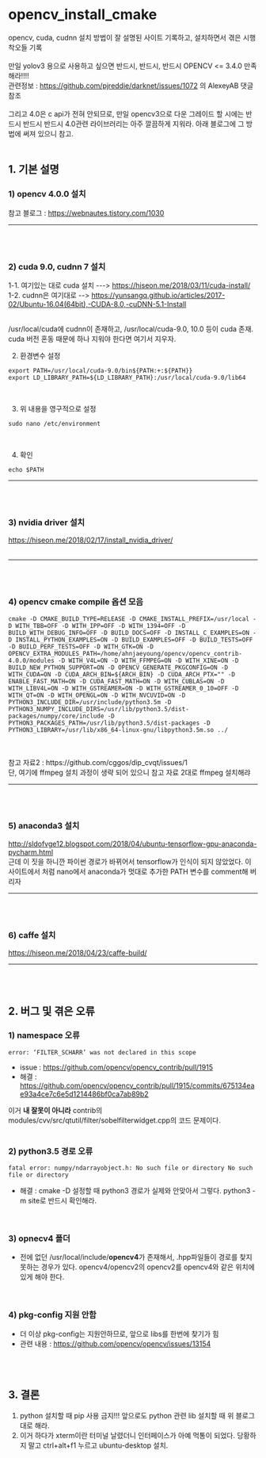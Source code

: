 # opencv_install_cmake
opencv, cuda, cudnn 설치 방법이 잘 설명된 사이트 기록하고, 설치하면서 겪은 시행착오들 기록
<br>
<br> 만일 yolov3 용으로 사용하고 싶으면 반드시, 반드시, 반드시 OPENCV <= 3.4.0 만족해라!!!!
<br> 관련정보 : https://github.com/pjreddie/darknet/issues/1072 의 AlexeyAB 댓글 참조
<br>
<br> 그리고 4.0은 c api가 전혀 안되므로, 만일 opencv3으로 다운 그레이드 할 시에는 반드시 반드시 반드시 4.0관련 라이브러리는 아주 깔끔하게 지워라. 아래 블로그에 그 방법에 써져 있으니 참고.
<br>
<br>

## 1. 기본 설명
### 1) opencv 4.0.0 설치

참고 블로그 : https://webnautes.tistory.com/1030

 -----------------------------------------------------------------------------
<br>
<br>
 
### 2) cuda 9.0, cudnn 7 설치

 1-1. 여기있는 대로 cuda 설치  --->  https://hiseon.me/2018/03/11/cuda-install/  
 1-2. cudnn은 여기대로 --> https://yunsangq.github.io/articles/2017-02/Ubuntu-16.04(64bit),-CUDA-8.0,-cuDNN-5.1-Install
 
 <br>
 /usr/local/cuda에 cudnn이 존재하고, /usr/local/cuda-9.0, 10.0 등이 cuda 존재. cuda 버전 혼동 때문에 하나 지워야 한다면 여기서 지우자.
 
 
 
<br>

 2. 환경변수 설정
```
export PATH=/usr/local/cuda-9.0/bin${PATH:+:${PATH}}
export LD_LIBRARY_PATH=${LD_LIBRARY_PATH}:/usr/local/cuda-9.0/lib64
``` 
<br>

 3. 위 내용을  영구적으로 설정
```
sudo nano /etc/environment
```
<br>

 4. 확인
```
echo $PATH
```
 -----------------------------------------------------------------------------
<br>
<br>

### 3) nvidia driver 설치
https://hiseon.me/2018/02/17/install_nvidia_driver/<br><br>

 -----------------------------------------------------------------------------
<br>
<br>

### 4) opencv cmake compile 옵션 모음
```
cmake -D CMAKE_BUILD_TYPE=RELEASE -D CMAKE_INSTALL_PREFIX=/usr/local -D WITH_TBB=OFF -D WITH_IPP=OFF -D WITH_1394=OFF -D BUILD_WITH_DEBUG_INFO=OFF -D BUILD_DOCS=OFF -D INSTALL_C_EXAMPLES=ON -D INSTALL_PYTHON_EXAMPLES=ON -D BUILD_EXAMPLES=OFF -D BUILD_TESTS=OFF -D BUILD_PERF_TESTS=OFF -D WITH_GTK=ON -D OPENCV_EXTRA_MODULES_PATH=/home/ahnjaeyoung/opencv/opencv_contrib-4.0.0/modules -D WITH_V4L=ON -D WITH_FFMPEG=ON -D WITH_XINE=ON -D BUILD_NEW_PYTHON_SUPPORT=ON -D OPENCV_GENERATE_PKGCONFIG=ON -D WITH_CUDA=ON -D CUDA_ARCH_BIN=${ARCH_BIN} -D CUDA_ARCH_PTX="" -D ENABLE_FAST_MATH=ON -D CUDA_FAST_MATH=ON -D WITH_CUBLAS=ON -D WITH_LIBV4L=ON -D WITH_GSTREAMER=ON -D WITH_GSTREAMER_0_10=OFF -D WITH_QT=ON -D WITH_OPENGL=ON -D WITH_NVCUVID=ON -D PYTHON3_INCLUDE_DIR=/usr/include/python3.5m -D PYTHON3_NUMPY_INCLUDE_DIRS=/usr/lib/python3.5/dist-packages/numpy/core/include -D PYTHON3_PACKAGES_PATH=/usr/lib/python3.5/dist-packages -D PYTHON3_LIBRARY=/usr/lib/x86_64-linux-gnu/libpython3.5m.so ../
```
<br> 
<br> 참고 자료2 : https://github.com/cggos/dip_cvqt/issues/1
<br> 단, 여기에 ffmpeg 설치 과정이 생략 되어 있으니 참고 자료 2대로 ffmpeg 설치해랴
<br>


 -----------------------------------------------------------------------------
<br>
<br>

### 5) anaconda3 설치
http://sldofvge12.blogspot.com/2018/04/ubuntu-tensorflow-gpu-anaconda-pycharm.html <br>
근데 이 짓을 하니깐 파이썬 경로가 바뀌어서 tensorflow가 인식이 되지 않았었다. 이 사이트에서 처럼 nano에서 anaconda가 멋대로 추가한 PATH 변수를 comment해 버리자 

 -----------------------------------------------------------------------------
<br>
<br>


### 6) caffe 설치
https://hiseon.me/2018/04/23/caffe-build/ <br>

 -----------------------------------------------------------------------------
<br>
<br>

## 2. 버그 및 겪은 오류
### 1) namespace 오류
```
error: ‘FILTER_SCHARR’ was not declared in this scope
```

* issue : https://github.com/opencv/opencv_contrib/pull/1915 <br>
* 해결   : https://github.com/opencv/opencv_contrib/pull/1915/commits/675134eae93a4ce7c6e5d1214486bf0ca7ab89b2 <br>

이거 **내 잘못이 아니라** contrib의 modules/cvv/src/qtutil/filter/sobelfilterwidget.cpp의 코드 문제이다.<br>
<br>

### 2) python3.5 경로 오류
```
fatal error: numpy/ndarrayobject.h: No such file or directory No such file or directory
```
* 해결  : cmake -D 설정할 때 python3 경로가 실제와 안맞아서 그렇다. python3 -m site로 반드시 확인해라.
<br>

### 3) opnecv4 폴더
* 전에 없던 /usr/local/include/**opencv4**가 존재해서, .hpp파일들이 경로를 찾지 못하는 경우가 있다. opencv4/opencv2의 opencv2를 opencv4와 같은 위치에 있게 해야 한다.
<br>

### 4) pkg-config 지원 안함
* 더 이상 pkg-config는 지원안하므로, 앞으로 libs를 한번에 찾기가 힘
* 관련 내용 : https://github.com/opencv/opencv/issues/13154
<br>
<br>

## 3. 결론
 1. python 설치할 때 pip 사용 금지!!! 앞으로도 python 관련 lib 설치할 때 위 블로그 대로 해라.
 2. 이거 하다가 xterm이란 터미널 날렸더니 인터페이스가 아예 먹통이 되었다. 당황하지 말고 ctrl+alt+f1 누르고 ubuntu-desktop 설치.


